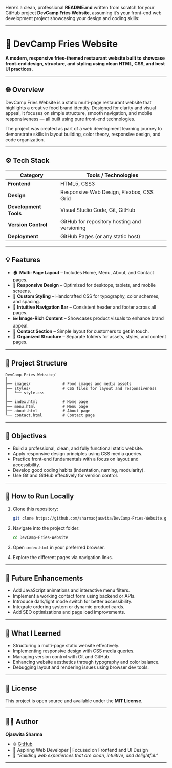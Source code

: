 Here’s a clean, professional **README.md** written from scratch for your GitHub project **DevCamp Fries Website**, assuming it’s your front-end web development project showcasing your design and coding skills:

---

# 🍟 DevCamp Fries Website

**A modern, responsive fries-themed restaurant website built to showcase front-end design, structure, and styling using clean HTML, CSS, and best UI practices.**

---

## 🌐 Overview

DevCamp Fries Website is a static multi-page restaurant website that highlights a creative food brand identity. Designed for clarity and visual appeal, it focuses on simple structure, smooth navigation, and mobile responsiveness — all built using pure front-end technologies.

The project was created as part of a web development learning journey to demonstrate skills in layout building, color theory, responsive design, and code organization.

---

## ⚙️ Tech Stack

| Category              | Tools / Technologies                         |
| --------------------- | -------------------------------------------- |
| **Frontend**          | HTML5, CSS3                                  |
| **Design**            | Responsive Web Design, Flexbox, CSS Grid     |
| **Development Tools** | Visual Studio Code, Git, GitHub              |
| **Version Control**   | GitHub for repository hosting and versioning |
| **Deployment**        | GitHub Pages (or any static host)            |

---

## 💡 Features

* 🏠 **Multi-Page Layout** – Includes Home, Menu, About, and Contact pages.
* 📱 **Responsive Design** – Optimized for desktops, tablets, and mobile screens.
* 🎨 **Custom Styling** – Handcrafted CSS for typography, color schemes, and spacing.
* 🧭 **Intuitive Navigation Bar** – Consistent header and footer across all pages.
* 🖼️ **Image-Rich Content** – Showcases product visuals to enhance brand appeal.
* 💬 **Contact Section** – Simple layout for customers to get in touch.
* 📂 **Organized Structure** – Separate folders for assets, styles, and content pages.

---

## 🧩 Project Structure

```
DevCamp-Fries-Website/
│
├── images/              # Food images and media assets
├── styles/              # CSS files for layout and responsiveness
│   └── style.css
│
├── index.html           # Home page
├── menu.html            # Menu page
├── about.html           # About page
└── contact.html         # Contact page
```

---

## 🎯 Objectives

* Build a professional, clean, and fully functional static website.
* Apply responsive design principles using CSS media queries.
* Practice front-end fundamentals with a focus on layout and accessibility.
* Develop good coding habits (indentation, naming, modularity).
* Use Git and GitHub effectively for version control.

---

## 🔧 How to Run Locally

1. Clone this repository:

   ```bash
   git clone https://github.com/sharmaojaswita/DevCamp-Fries-Website.git
   ```
2. Navigate into the project folder:

   ```bash
   cd DevCamp-Fries-Website
   ```
3. Open `index.html` in your preferred browser.
4. Explore the different pages via navigation links.

---

## 🚀 Future Enhancements

* Add JavaScript animations and interactive menu filters.
* Implement a working contact form using backend or APIs.
* Introduce dark/light mode switch for better accessibility.
* Integrate ordering system or dynamic product cards.
* Add SEO optimizations and page load improvements.

---

## 🧠 What I Learned

* Structuring a multi-page static website effectively.
* Implementing responsive design with CSS media queries.
* Managing version control with Git and GitHub.
* Enhancing website aesthetics through typography and color balance.
* Debugging layout and rendering issues using browser dev tools.

---

## 📜 License

This project is open source and available under the **MIT License**.

---

## 👩‍💻 Author

**Ojaswita Sharma**

* 🌐 [GitHub](https://github.com/sharmaojaswita)
* 💼 Aspiring Web Developer | Focused on Frontend and UI Design
* 💬 *“Building web experiences that are clean, intuitive, and delightful.”*

---

